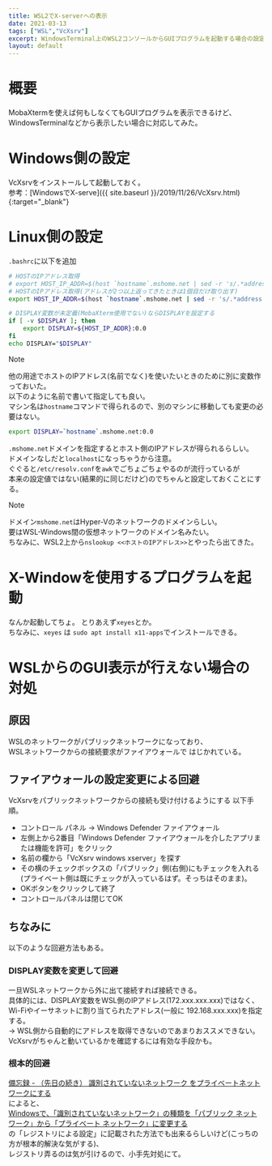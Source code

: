 ```yaml
---
title: WSL2でX-serverへの表示
date: 2021-03-13
tags: ["WSL","VcXsrv"]
excerpt: WindowsTerminal上のWSL2コンソールからGUIプログラムを起動する場合の設定メモ
layout: default
---
```

# 概要
MobaXtermを使えば何もしなくてもGUIプログラムを表示できるけど、
WindowsTerminalなどから表示したい場合に対応してみた。  

# Windows側の設定
VcXsrvをインストールして起動しておく。  
参考：[WindowsでX-serve]({{ site.baseurl }}/2019/11/26/VcXsrv.html){:target="_blank"}

# Linux側の設定
``.bashrc``に以下を追加

```bash
# HOSTのIPアドレス取得
# export HOST_IP_ADDR=$(host `hostname`.mshome.net | sed -r 's/.*address (.*)$/\1/')
# HOSTのIPアドレス取得(アドレスが2つ以上返ってきたときは1個目だけ取り出す)
export HOST_IP_ADDR=$(host `hostname`.mshome.net | sed -r 's/.*address (.*)$/\1/' | sed -n 1p)

# DISPLAY変数が未定義(MobaXterm使用でない)ならDISPLAYを設定する
if [ -v $DISPLAY ]; then
    export DISPLAY=${HOST_IP_ADDR}:0.0
fi
echo DISPLAY="$DISPLAY"
```

> [!NOTE]
> 他の用途でホストのIPアドレス(名前でなく)を使いたいときのために別に変数作っておいた。  
> 以下のように名前で書いて指定しても良い。  
> マシン名は``hostname``コマンドで得られるので、別のマシンに移動しても変更の必要はない。  
> ```bash
> export DISPLAY=`hostname`.mshome.net:0.0
> ```
> ``.mshome.net``ドメインを指定するとホスト側のIPアドレスが得られるらしい。  
> ドメインなしだと``localhost``になっちゃうから注意。  
> ぐぐると``/etc/resolv.conf``を``awk``でごちょごちょやるのが流行っているが  
> 本来の設定値ではない(結果的に同じだけど)のでちゃんと設定しておくことにする。  


> [!NOTE]
> ドメイン``mshome.net``はHyper-Vのネットワークのドメインらしい。  
> 要はWSL-Windows間の仮想ネットワークのドメイン名みたい。  
> ちなみに、WSL2上から``nslookup <<ホストのIPアドレス>>``とやったら出てきた。  

# X-Windowを使用するプログラムを起動
なんか起動してちょ。
とりあえず``xeyes``とか。  
ちなみに、``xeyes`` は ``sudo apt install x11-apps``でインストールできる。

# WSLからのGUI表示が行えない場合の対処

## 原因
WSLのネットワークがパブリックネットワークになっており、  
WSLネットワークからの接続要求がファイアウォールで はじかれている。  



## ファイアウォールの設定変更による回避

VcXsrvをパブリックネットワークからの接続も受け付けるようにする 
以下手順。

- コントロール パネル  →  Windows Defender ファイアウォール
- 左側上から2番目「Windows Defender ファイアウォールを介したアプリまたは機能を許可」をクリック
- 名前の欄から「VcXsrv windows xserver」を探す
- その横のチェックボックスの「パブリック」側(右側)にもチェックを入れる(プライベート側は既にチェックが入っているはず。そっちはそのまま)。
- OKボタンをクリックして終了
- コントロールパネルは閉じてOK


## ちなみに

以下のような回避方法もある。  

### DISPLAY変数を変更して回避
一旦WSLネットワークから外に出て接続すれば接続できる。  
具体的には、DISPLAY変数をWSL側のIPアドレス(172.xxx.xxx.xxx)ではなく、  
Wi-Fiやイーサネットに割り当てられたアドレス(一般に 192.168.xxx.xxx)を指定する。  
 → WSL側から自動的にアドレスを取得できないのであまりおススメできない。  
    VcXsrvがちゃんと動いているかを確認するには有効な手段かも。  

### 根本的回避
[備忘録 - （先日の続き） 識別されていないネットワーク をプライベートネットワークにする](https://daizo3.tumblr.com/post/150523393217/%E5%82%99%E5%BF%98%E9%8C%B2-%E5%85%88%E6%97%A5%E3%81%AE%E7%B6%9A%E3%81%8D-%E8%AD%98%E5%88%A5%E3%81%95%E3%82%8C%E3%81%A6%E3%81%84%E3%81%AA%E3%81%84%E3%83%8D%E3%83%83%E3%83%88%E3%83%AF%E3%83%BC%E3%82%AF-%E3%82%92%E3%83%97%E3%83%A9%E3%82%A4%E3%83%99%E3%83%BC%E3%83%88%E3%83%8D%E3%83%83%E3%83%88%E3%83%AF%E3%83%BC%E3%82%AF%E3%81%AB%E3%81%99%E3%82%8B)  
によると、  
[Windowsで、「識別されていないネットワーク」の種類を「パブリック ネットワーク」から「プライベート ネットワーク」に変更する](https://www.atmarkit.co.jp/ait/articles/1012/24/news127.html)  
の「レジストリによる設定」に記載された方法でも出来るらしいけど(こっちの方が根本的解決な気がする)、  
レジストリ弄るのは気が引けるので、小手先対処にて。  


